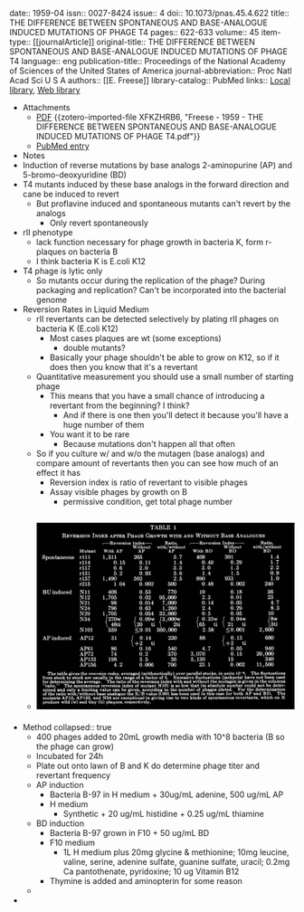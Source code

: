 date:: 1959-04
issn:: 0027-8424
issue:: 4
doi:: 10.1073/pnas.45.4.622
title:: THE DIFFERENCE BETWEEN SPONTANEOUS AND BASE-ANALOGUE INDUCED MUTATIONS OF PHAGE T4
pages:: 622-633
volume:: 45
item-type:: [[journalArticle]]
original-title:: THE DIFFERENCE BETWEEN SPONTANEOUS AND BASE-ANALOGUE INDUCED MUTATIONS OF PHAGE T4
language:: eng
publication-title:: Proceedings of the National Academy of Sciences of the United States of America
journal-abbreviation:: Proc Natl Acad Sci U S A
authors:: [[E. Freese]]
library-catalog:: PubMed
links:: [Local library](zotero://select/library/items/4YF9745D), [Web library](https://www.zotero.org/users/6106196/items/4YF9745D)

- Attachments
	- [PDF](zotero://select/library/items/XFKZHRB6) {{zotero-imported-file XFKZHRB6, "Freese - 1959 - THE DIFFERENCE BETWEEN SPONTANEOUS AND BASE-ANALOGUE INDUCED MUTATIONS OF PHAGE T4.pdf"}}
	- [PubMed entry](http://www.ncbi.nlm.nih.gov/pubmed/16590424)
- Notes
- Induction of reverse mutations by base analogs 2-aminopurine (AP) and 5-bromo-deoxyuridine (BD)
- T4 mutants induced by these base analogs in the forward direction and cane be induced to revert
	- But proflavine induced and spontaneous mutants can't revert by the analogs
		- Only revert spontaneously
- rII phenotype
	- lack function necessary for phage growth in bacteria K, form r-plaques on bacteria B
	- I think bacteria K is E.coli K12
- T4 phage is lytic only
	- So mutants occur during the replication of the phage? During packaging and replication? Can't be incorporated into the bacterial genome
- Reversion Rates in Liquid Medium
	- rII revertants can be detected selectively by plating rII phages on bacteria K (E.coli K12)
		- Most cases plaques are wt (some exceptions)
			- double  mutants?
		- Basically your phage shouldn't be able to grow on K12, so if it does then you know that it's a revertant
	- Quantitative measurement you should use a small number of starting phage
		- This means that you have a small chance of introducing a revertant from the beginning? I think?
			- And if there is one then you'll detect it because you'll have a huge number of them
		- You want it to be rare
			- Because mutations don't happen all that often
	- So if you culture w/ and w/o the mutagen (base analogs) and compare amount of revertants then you can see how much of an effect it has
		- Reversion index is ratio of revertant to visible phages
		- Assay visible phages by growth on B
			- permissive condition, get total phage number
	- ![image.png](../assets/image_1757447789079_0.png)
		-
- Method
  collapsed:: true
	- 400 phages added to 20mL growth media with 10^8 bacteria (B so the phage can grow)
	- Incubated for 24h
	- Plate out onto lawn of B and K do determine phage titer and revertant frequency
	- AP induction
		- Bacteria B-97 in H medium + 30ug/mL adenine, 500 ug/mL AP
		- H medium
			- Synthetic + 20 ug/mL histidine + 0.25 ug/mL thiamine
	- BD induction
		- Bacteria B-97 grown in F10 + 50 ug/mL BD
		- F10 medium
			- 1L H medium plus 20mg glycine & methionine; 10mg leucine, valine, serine, adenine sulfate, guanine sulfate, uracil; 0.2mg Ca pantothenate, pyridoxine; 10 ug Vitamin B12
		- Thymine is added and aminopterin for some reason
	-
-